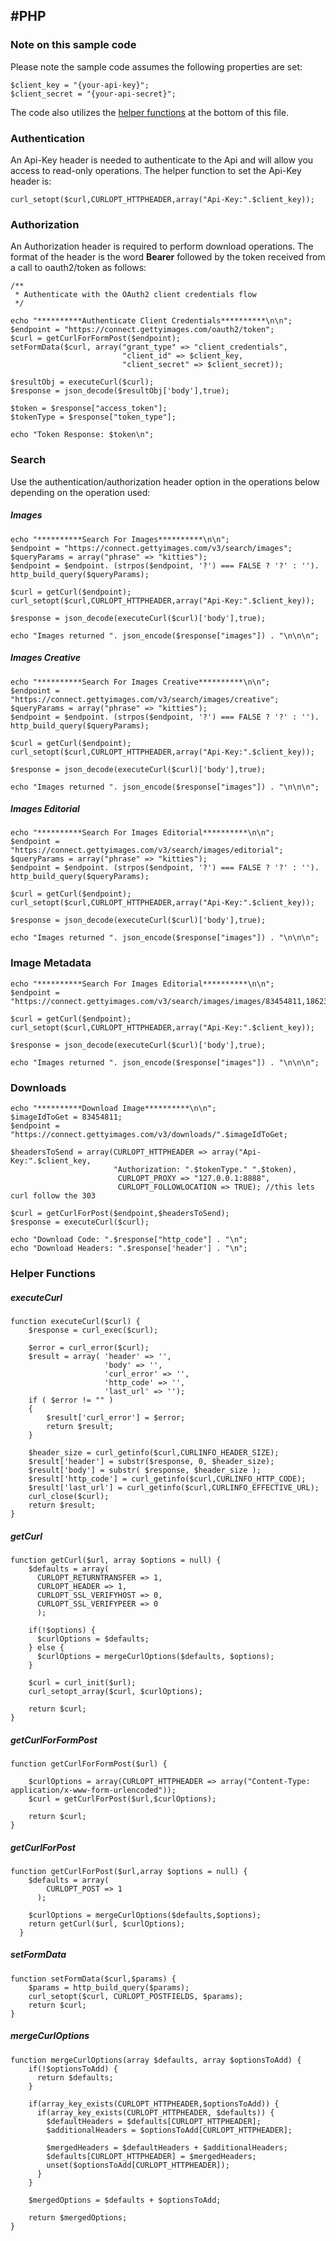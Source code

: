 #PHP
---
### Note on this sample code

Please note the sample code assumes the following properties are set:

    $client_key = "{your-api-key}";
    $client_secret = "{your-api-secret}";

The code also utilizes the [helper functions](#helper-functions) at the bottom of this file.  

### Authentication

An Api-Key header is needed to authenticate to the Api and will allow you access to read-only operations. The helper function to set the Api-Key header is:

    curl_setopt($curl,CURLOPT_HTTPHEADER,array("Api-Key:".$client_key));

### Authorization

An Authorization header is required to perform download operations. The format of the header is the word **Bearer** followed by the token received from a call to oauth2/token as follows:

    /**
     * Authenticate with the OAuth2 client credentials flow
     */

    echo "**********Authenticate Client Credentials**********\n\n";
    $endpoint = "https://connect.gettyimages.com/oauth2/token";
    $curl = getCurlForFormPost($endpoint);
    setFormData($curl, array("grant_type" => "client_credentials",
                             "client_id" => $client_key,
                             "client_secret" => $client_secret));

    $resultObj = executeCurl($curl);
    $response = json_decode($resultObj['body'],true);

    $token = $response["access_token"];
    $tokenType = $response["token_type"];

    echo "Token Response: $token\n";

### Search

Use the authentication/authorization header option in the operations below depending on the operation used:

##### Images

    echo "**********Search For Images**********\n\n";
    $endpoint = "https://connect.gettyimages.com/v3/search/images";
    $queryParams = array("phrase" => "kitties");
    $endpoint = $endpoint. (strpos($endpoint, '?') === FALSE ? '?' : ''). http_build_query($queryParams);

    $curl = getCurl($endpoint);
    curl_setopt($curl,CURLOPT_HTTPHEADER,array("Api-Key:".$client_key));

    $response = json_decode(executeCurl($curl)['body'],true);

    echo "Images returned ". json_encode($response["images"]) . "\n\n\n";

##### Images Creative

    echo "**********Search For Images Creative**********\n\n";
    $endpoint = "https://connect.gettyimages.com/v3/search/images/creative";
    $queryParams = array("phrase" => "kitties");
    $endpoint = $endpoint. (strpos($endpoint, '?') === FALSE ? '?' : ''). http_build_query($queryParams);

    $curl = getCurl($endpoint);
    curl_setopt($curl,CURLOPT_HTTPHEADER,array("Api-Key:".$client_key));

    $response = json_decode(executeCurl($curl)['body'],true);

    echo "Images returned ". json_encode($response["images"]) . "\n\n\n";

##### Images Editorial

    echo "**********Search For Images Editorial**********\n\n";
    $endpoint = "https://connect.gettyimages.com/v3/search/images/editorial";
    $queryParams = array("phrase" => "kitties");
    $endpoint = $endpoint. (strpos($endpoint, '?') === FALSE ? '?' : ''). http_build_query($queryParams);

    $curl = getCurl($endpoint);
    curl_setopt($curl,CURLOPT_HTTPHEADER,array("Api-Key:".$client_key));

    $response = json_decode(executeCurl($curl)['body'],true);

    echo "Images returned ". json_encode($response["images"]) . "\n\n\n";

### Image Metadata

    echo "**********Search For Images Editorial**********\n\n";
    $endpoint = "https://connect.gettyimages.com/v3/search/images/images/83454811,186239980";
    
    $curl = getCurl($endpoint);
    curl_setopt($curl,CURLOPT_HTTPHEADER,array("Api-Key:".$client_key));

    $response = json_decode(executeCurl($curl)['body'],true);

    echo "Images returned ". json_encode($response["images"]) . "\n\n\n";

### Downloads

    echo "**********Download Image**********\n\n";
    $imageIdToGet = 83454811;
    $endpoint = "https://connect.gettyimages.com/v3/downloads/".$imageIdToGet;

    $headersToSend = array(CURLOPT_HTTPHEADER => array("Api-Key:".$client_key,
                           "Authorization: ".$tokenType." ".$token),
                            CURLOPT_PROXY => "127.0.0.1:8888",
                            CURLOPT_FOLLOWLOCATION => TRUE); //this lets curl follow the 303

    $curl = getCurlForPost($endpoint,$headersToSend);
    $response = executeCurl($curl);

    echo "Download Code: ".$response["http_code"] . "\n";
    echo "Download Headers: ".$response['header'] . "\n";

### Helper Functions

##### executeCurl

	function executeCurl($curl) {
	    $response = curl_exec($curl);
	
	    $error = curl_error($curl);
	    $result = array( 'header' => '', 
	                     'body' => '', 
	                     'curl_error' => '', 
	                     'http_code' => '',
	                     'last_url' => '');
	    if ( $error != "" )
	    {
	        $result['curl_error'] = $error;
	        return $result;
	    }
	
	    $header_size = curl_getinfo($curl,CURLINFO_HEADER_SIZE);
	    $result['header'] = substr($response, 0, $header_size);
	    $result['body'] = substr( $response, $header_size );
	    $result['http_code'] = curl_getinfo($curl,CURLINFO_HTTP_CODE);
	    $result['last_url'] = curl_getinfo($curl,CURLINFO_EFFECTIVE_URL);
	    curl_close($curl);
	    return $result;
	}

##### getCurl

    function getCurl($url, array $options = null) {
	    $defaults = array(
	      CURLOPT_RETURNTRANSFER => 1,
	      CURLOPT_HEADER => 1,
	      CURLOPT_SSL_VERIFYHOST => 0,
	      CURLOPT_SSL_VERIFYPEER => 0
	      );
	
	    if(!$options) {
	      $curlOptions = $defaults;
	    } else {
	      $curlOptions = mergeCurlOptions($defaults, $options);
	    }
	
	    $curl = curl_init($url);
	    curl_setopt_array($curl, $curlOptions);
	
	    return $curl;
	}

##### getCurlForFormPost
	
    function getCurlForFormPost($url) {
	
	    $curlOptions = array(CURLOPT_HTTPHEADER => array("Content-Type: application/x-www-form-urlencoded")); 
	    $curl = getCurlForPost($url,$curlOptions);
	
	    return $curl;
	}

##### getCurlForPost	

    function getCurlForPost($url,array $options = null) {
	    $defaults = array(
	        CURLOPT_POST => 1
	      );
	
	    $curlOptions = mergeCurlOptions($defaults,$options);
	    return getCurl($url, $curlOptions);
	  }

##### setFormData

    function setFormData($curl,$params) {
	    $params = http_build_query($params);
	    curl_setopt($curl, CURLOPT_POSTFIELDS, $params);
	    return $curl;
    }
	
##### mergeCurlOptions

	function mergeCurlOptions(array $defaults, array $optionsToAdd) {
	    if(!$optionsToAdd) {
	      return $defaults;
	    }
	
	    if(array_key_exists(CURLOPT_HTTPHEADER,$optionsToAdd)) {    
	      if(array_key_exists(CURLOPT_HTTPHEADER, $defaults)) {
	        $defaultHeaders = $defaults[CURLOPT_HTTPHEADER];
	        $additionalHeaders = $optionsToAdd[CURLOPT_HTTPHEADER];
	
	        $mergedHeaders = $defaultHeaders + $additionalHeaders;
	        $defaults[CURLOPT_HTTPHEADER] = $mergedHeaders;
	        unset($optionsToAdd[CURLOPT_HTTPHEADER]);
	      }
	    }
	
	    $mergedOptions = $defaults + $optionsToAdd;
	
	    return $mergedOptions;
    }